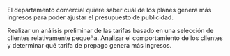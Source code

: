 El departamento comercial quiere saber cuál de los planes genera más ingresos para poder ajustar el presupuesto de publicidad.

Realizar un análisis preliminar de las tarifas basado en una selección de clientes relativamente pequeña. 
Analizar el comportamiento de los clientes y determinar qué tarifa de prepago genera más ingresos.
